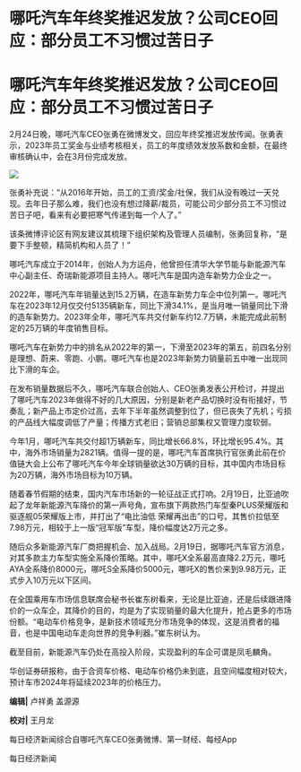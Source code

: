 # 哪吒汽车年终奖推迟发放？公司CEO回应：部分员工不习惯过苦日子

# 哪吒汽车年终奖推迟发放？公司CEO回应：部分员工不习惯过苦日子

2月24日晚，哪吒汽车CEO张勇在微博发文，回应年终奖推迟发放传闻。张勇表示，2023年员工奖金与业绩考核相关，员工的年度绩效发放系数和金额，在最终审核确认中，会在3月份完成发放。

![](https://inews.gtimg.com/om_bt/OqTkTpN2hwL8L6E2pnwtp32pTdrnJxyqfrk0o7D5N_w1kAA/1000)

张勇补充说：“从2016年开始，员工的工资/奖金/社保，我们从没有晚过一天兑现。去年日子那么难，我们也没有想过降薪/裁员，可能公司少部分员工不习惯过苦日子吧，看来有必要把寒气传递到每一个人了。”

该条微博评论区有网友建议其梳理下组织架构及管理人员编制，张勇回复称，“是要下手整顿，精简机构和人员了！”

哪吒汽车成立于2014年，创始人为方运舟，他曾担任清华大学节能与新能源汽车中心副主任、奇瑞新能源项目主持人。哪吒汽车是国内造车新势力企业之一。

2022年，哪吒汽车年销量达到15.2万辆，在造车新势力车企中位列第一。哪吒汽车在2023年12月仅交付5135辆新车，同比下滑34.1%，是当月唯一销量同比下滑的造车新势力。2023年全年，哪吒汽车共交付新车约12.7万辆，未能完成此前制定的25万辆的年度销售目标。

哪吒汽车在新势力中的排名从2022年的第一，下滑至2023年的第五，前四名分别是理想、蔚来、零跑、小鹏。哪吒汽车也是2023年新势力销量前五中唯一出现同比下滑的车企。

在发布销量数据后不久，哪吒汽车联合创始人、CEO张勇发表公开检讨，并提出了哪吒汽车2023年做得不好的几大原因，分别是新老产品切换时没有衔接好，节奏乱；新产品上市定价过高，去年下半年虽然调整到位了，但已丧失了先机；亏损的产品线大幅度调低了产量；传播方式老旧；营销总部集权又管理力度软弱。

今年1月，哪吒汽车共交付超1万辆新车，同比增长66.8%，环比增长95.4%。其中，海外市场销量为2821辆。值得一提的是，哪吒汽车首席执行官张勇此前在价值链大会上公布了哪吒汽车今年全球销量欲达30万辆的目标，其中国内市场目标为20万辆，海外市场目标为10万辆。

随着春节假期的结束，国内汽车市场新的一轮征战正式打响。2月19日，比亚迪吹起了龙年新能源汽车降价的第一声号角，宣布旗下两款热门车型秦PLUS荣耀版和驱逐舰05荣耀版上市，并打出了“电比油低
荣耀再出击”的口号。其售价拉低至7.98万元，相较于上一版“冠军版”车型，降价幅度达2万元之多。

随后众多新能源汽车厂商把握机会、加入战局。2月19日，据哪吒汽车官方消息，对其多款主力车型实施全系降价策略。其中，哪吒X全系最高直降2.2万元，哪吒AYA全系降价8000元，哪吒S全系降价5000元，哪吒X的售价来到9.98万元，正式步入10万元以下区间。

在全国乘用车市场信息联席会秘书长崔东树看来，无论是比亚迪，还是后续跟进降价的一众车企，其降价的目的，均是为了实现销量的最大化提升，抢占更多的市场份额。“电动车价格竞争，是新技术领域充分市场竞争的体现，这是消费者的福音，也是中国电动车走向世界的竞争利器。”崔东树认为。

截至目前，新能源汽车仍处在高投入阶段，实现盈利的车企可谓是凤毛麟角。

华创证券研报称，由于合资车价格、电动车价格仍未到底，且空间幅度相对较大，预计车市2024年将延续2023年的价格压力。

**编辑|** 卢祥勇 盖源源

**校对|** 王月龙

每日经济新闻综合自哪吒汽车CEO张勇微博、第一财经、每经App

每日经济新闻

